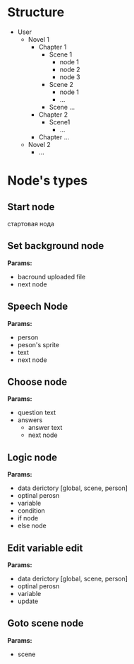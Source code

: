 # Structure

- User
  - Novel 1
    - Chapter 1
      - Scene 1
        - node 1
        - node 2
        - node 3
      - Scene 2
        - node 1
        - ...
      - Scene ...
    - Chapter 2
      - Scene1
        - ...
    - Chapter ...
  - Novel 2
    - ...


# Node's types

## Start node
стартовая нода

## Set background node
**Params:**
- bacround uploaded file
- next node

## Speech Node
**Params:**
- person
- peson's sprite
- text
- next node

## Choose node
**Params:**
- question text
- answers
  - answer text
  - next node

## Logic node
**Params:**
- data derictory [global, scene, person]
- optinal perosn
- variable
- condition
- if node
- else node

## Edit variable edit
**Params:**
- data derictory [global, scene, person]
- optinal perosn
- variable
- update

## Goto scene node
**Params:**
- scene